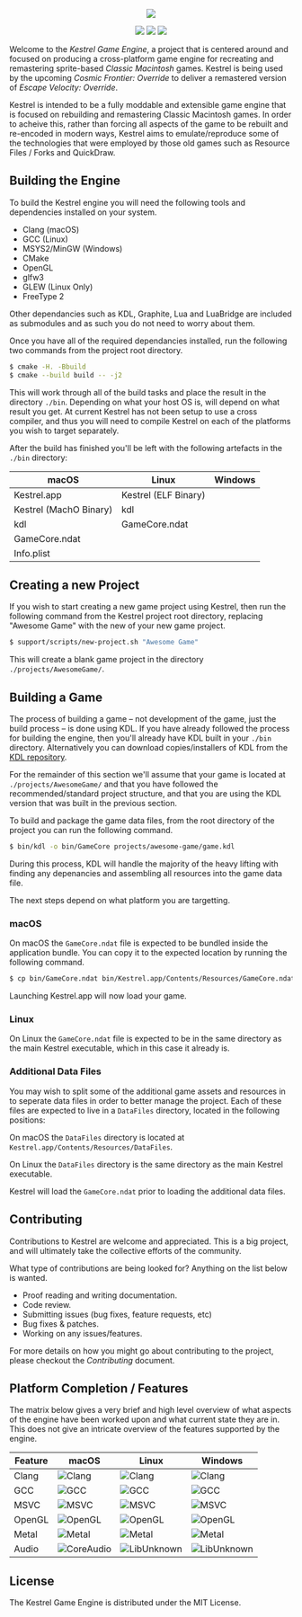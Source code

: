 <p align="center">
  <img src="https://user-images.githubusercontent.com/681356/92330908-8530f800-f06a-11ea-842c-3ba3b6cc6ccd.png">
</p>

<p align="center">
  <img src="https://img.shields.io/badge/version-v0.1_alpha-red.svg">
  <img src="https://img.shields.io/badge/license-MIT-blue.svg">
  <a href="https://discord.gg/u3dbBws"><img src="https://img.shields.io/discord/590385943425318912.svg?label=&logo=discord&logoColor=ffffff&color=7389D8&labelColor=6A7EC2"></a>
</p>

Welcome to the _Kestrel Game Engine_, a project that is centered around and focused on producing a cross-platform game engine for recreating and remastering sprite-based _Classic Macintosh_ games. Kestrel is being used by the upcoming _Cosmic Frontier: Override_ to deliver a remastered version of _Escape Velocity: Override_.

Kestrel is intended to be a fully moddable and extensible game engine that is focused on rebuilding and remastering Classic Macintosh games. In order to acheive this, rather than forcing all aspects of the game to be rebuilt and re-encoded in modern ways, Kestrel aims to emulate/reproduce some of the technologies that were employed by those old games such as Resource Files / Forks and QuickDraw.

## Building the Engine
To build the Kestrel engine you will need the following tools and dependencies installed on your system.

- Clang (macOS)
- GCC (Linux)
- MSYS2/MinGW (Windows)
- CMake
- OpenGL
- glfw3
- GLEW (Linux Only)
- FreeType 2

Other dependancies such as KDL, Graphite, Lua and LuaBridge are included as submodules and as such you do not need to worry about them.

Once you have all of the required dependancies installed, run the following two commands from the project root directory.

```sh
$ cmake -H. -Bbuild
$ cmake --build build -- -j2
```

This will work through all of the build tasks and place the result in the directory `./bin`. Depending on what your host OS is, will depend on what result you get. At current Kestrel has not been setup to use a cross compiler, and thus you will need to compile Kestrel on each of the platforms you wish to target separately.

After the build has finished you'll be left with the following artefacts in the `./bin` directory:

| macOS                  | Linux                | Windows |
|------------------------|----------------------|---------|
| Kestrel.app            | Kestrel (ELF Binary) |         |
| Kestrel (MachO Binary) | kdl                  |         |
| kdl                    | GameCore.ndat        |         |
| GameCore.ndat          |                      |         |
| Info.plist             |                      |         |

## Creating a new Project
If you wish to start creating a new game project using Kestrel, then run the following command from the Kestrel project root directory, replacing "Awesome Game" with the new of your new game project.

```sh
$ support/scripts/new-project.sh "Awesome Game"
```

This will create a blank game project in the directory `./projects/AwesomeGame/`.

## Building a Game
The process of building a game – not development of the game, just the build process – is done using KDL. If you have already followed the process for building the engine, then you'll already have KDL built in your `./bin` directory. Alternatively you can download copies/installers of KDL from the [KDL repository](https://github.com/tjhancocks/kdl.git).

For the remainder of this section we'll assume that your game is located at `./projects/AwesomeGame/` and that you have followed the recommended/standard project structure, and that you are using the KDL version that was built in the previous section.

To build and package the game data files, from the root directory of the project you can run the following command.

```sh
$ bin/kdl -o bin/GameCore projects/awesome-game/game.kdl
```

During this process, KDL will handle the majority of the heavy lifting with finding any depenancies and assembling all resources into the game data file.

The next steps depend on what platform you are targetting.

### macOS
On macOS the `GameCore.ndat` file is expected to be bundled inside the application bundle. You can copy it to the expected location by running the following command.

```sh
$ cp bin/GameCore.ndat bin/Kestrel.app/Contents/Resources/GameCore.ndat
```

Launching Kestrel.app will now load your game.

### Linux
On Linux the `GameCore.ndat` file is expected to be in the same directory as the main Kestrel executable, which in this case it already is.

### Additional Data Files
You may wish to split some of the additional game assets and resources in to seperate data files in order to better manage the project. Each of these files are expected to live in a `DataFiles` directory, located in the following positions:

On macOS the `DataFiles` directory is located at `Kestrel.app/Contents/Resources/DataFiles`.

On Linux the `DataFiles` directory is the same directory as the main Kestrel executable.

Kestrel will load the `GameCore.ndat` prior to loading the additional data files.


## Contributing
Contributions to Kestrel are welcome and appreciated. This is a big project, and will ultimately take the collective efforts of the community.

What type of contributions are being looked for? Anything on the list below is wanted.

- Proof reading and writing documentation.
- Code review.
- Submitting issues (bug fixes, feature requests, etc)
- Bug fixes & patches.
- Working on any issues/features.

For more details on how you might go about contributing to the project, please checkout the _Contributing_ document.

## Platform Completion / Features
The matrix below gives a very brief and high level overview of what aspects of the engine have been worked upon and what current state they are in. This does not give an intricate overview of the features supported by the engine.

| Feature | macOS                                                                         | Linux                                                                | Windows                                                                |
|---------|-------------------------------------------------------------------------------|----------------------------------------------------------------------|------------------------------------------------------------------------|
| Clang   | ![Clang](https://img.shields.io/badge/Clang-Supported-good.svg)               | ![Clang](https://img.shields.io/badge/Clang-Unknown-grey.svg)        | ![Clang](https://img.shields.io/badge/Clang-Not_Supported-black.svg)   |
| GCC     | ![GCC](https://img.shields.io/badge/GCC-Not_Supported-black.svg)              | ![GCC](https://img.shields.io/badge/GCC-Supported-good.svg)          | ![GCC](https://img.shields.io/badge/GCC-Supported_MSYS2/MinGW-good.svg)       |
| MSVC    | ![MSVC](https://img.shields.io/badge/MSVC-Not_Supported-black.svg)            | ![MSVC](https://img.shields.io/badge/MSVC-Not_Supported-black.svg)   | ![MSVC](https://img.shields.io/badge/MSVC-Planned-red.svg)     |
| OpenGL  | ![OpenGL](https://img.shields.io/badge/OpenGL-Supported-good.svg)             | ![OpenGL](https://img.shields.io/badge/OpenGL-Supported-good.svg)    | ![OpenGL](https://img.shields.io/badge/OpenGL-Supported-good.svg) |
| Metal   | ![Metal](https://img.shields.io/badge/Metal-Supported-good.svg)           | ![Metal](https://img.shields.io/badge/Metal-Not_Supported-black.svg) | ![Metal](https://img.shields.io/badge/Metal-Not_Supported-black.svg)   |
| Audio   | ![CoreAudio](https://img.shields.io/badge/Core_Audio-Not_Implemented-red.svg) | ![LibUnknown](https://img.shields.io/badge/Library_Unknown-grey.svg) | ![LibUnknown](https://img.shields.io/badge/Library_Unknown-grey.svg)   |

## License
The Kestrel Game Engine is distributed under the MIT License.
